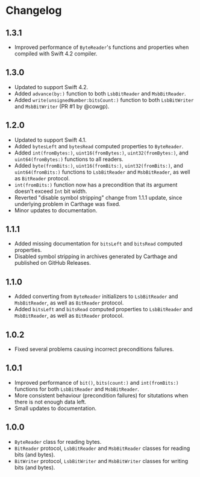 # Changelog

## 1.3.1

- Improved performance of `ByteReader`'s functions and properties when compiled with Swift 4.2 compiler.

## 1.3.0

- Updated to support Swift 4.2.
- Added `advance(by:)` function to both `LsbBitReader` and `MsbBitReader`.
- Added `write(unsignedNumber:bitsCount:)` function to both `LsbBitWriter` and `MsbBitWriter` (PR #1 by @cowgp).

## 1.2.0

- Updated to support Swift 4.1.
- Added `bytesLeft` and `bytesRead` computed properties to `ByteReader`.
- Added `int(fromBytes:)`, `uint16(fromBytes:)`, `uint32(fromBytes:)`, and `uint64(fromBytes:)` functions to all readers.
- Added `byte(fromBits:)`, `uint16(fromBits:)`, `uint32(fromBits:)`, and `uint64(fromBits:)` functions to `LsbBitReader`
  and `MsbBitReader`, as well as `BitReader` protocol.
- `int(fromBits:)` function now has a precondition that its argument doesn't exceed `Int` bit width.
- Reverted "disable symbol stripping" change from 1.1.1 update, since underlying problem in Carthage was fixed.
- Minor updates to documentation.

## 1.1.1

- Added missing documentation for `bitsLeft` and `bitsRead` computed properties.
- Disabled symbol stripping in archives generated by Carthage and published on GitHub Releases.

## 1.1.0

- Added converting from `ByteReader` initializers to `LsbBitReader` and `MsbBitReader`, as well as `BitReader` protocol.
- Added `bitsLeft` and `bitsRead` computed properties to `LsbBitReader` and `MsbBitReader`, as well as `BitReader`
  protocol.

## 1.0.2

- Fixed several problems causing incorrect preconditions failures.

## 1.0.1

- Improved performance of `bit()`, `bits(count:)` and `int(fromBits:)` functions for both `LsbBitReader` and `MsbBitReader`.
- More consistent behaviour (precondition failures) for situtations when there is not enough data left.
- Small updates to documentation.

## 1.0.0

- `ByteReader` class for reading bytes.
- `BitReader` protocol, `LsbBitReader` and `MsbBitReader` classes for reading bits (and bytes).
- `BitWriter` protocol, `LsbBitWriter` and `MsbBitWriter` classes for writing bits (and bytes).
